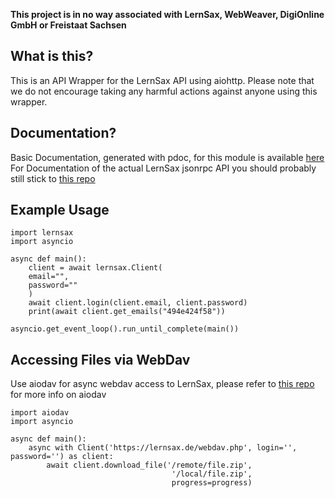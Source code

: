 **This project is in no way associated with LernSax, WebWeaver, DigiOnline GmbH or Freistaat Sachsen**

## What is this?

This is an API Wrapper for the LernSax API using aiohttp. Please note that we do not encourage taking any harmful actions against anyone using this wrapper.


## Documentation?
Basic Documentation, generated with pdoc, for this module is available [here](https://okok7711.github.io/lernsax/)
For Documentation of the actual LernSax jsonrpc API you should probably still stick to  [this repo](https://github.com/TKFRvisionOfficial/lernsax-webweaver-api-research)

## Example Usage
```
import lernsax
import asyncio

async def main():
    client = await lernsax.Client(
    email="",
    password=""
    )
    await client.login(client.email, client.password)
    print(await client.get_emails("494e424f58"))

asyncio.get_event_loop().run_until_complete(main())
```

## Accessing Files via WebDav
Use aiodav for async webdav access to LernSax, please refer to [this repo](https://github.com/jorgeajimenezl/aiodav) for more info on aiodav

```
import aiodav
import asyncio

async def main():
    async with Client('https://lernsax.de/webdav.php', login='', password='') as client:
        await client.download_file('/remote/file.zip', 
                                    '/local/file.zip',
                                    progress=progress)
```
